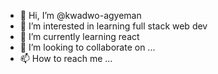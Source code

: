 - 👋 Hi, I’m @kwadwo-agyeman
- 👀 I’m interested in learning full stack web dev
- 🌱 I’m currently learning react
- 💞️ I’m looking to collaborate on ...
- 📫 How to reach me ...

<!---
kwadwo-agyeman/kwadwo-agyeman is a ✨ special ✨ repository because its `README.md` (this file) appears on your GitHub profile.
You can click the Preview link to take a look at your changes.
--->
